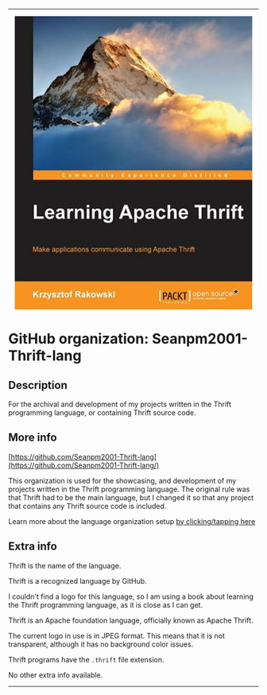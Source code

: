 
***

<!--
<details open><summary><p>Click/tap here to expand/collapse the full resolution (vector) logo for this project</p></summary>

![ failed to load. The file may be missing or corrupt. Check the file path for errors first.](/AdditionalInfo/2/Seanpm2001-Thrift-lang-lang/ML_logo.svg)

</details>

<details><summary><p>Click/tap here to expand/collapse the non-vector (raster) logo for this project</p></summary>
!-->

![ApacheThriftBook.jpeg failed to load. The file may be missing or corrupt. Check the file path for errors first.](/AdditionalInfo/2/Seanpm2001-Thrift-lang/ApacheThriftBook.jpeg)

<!--
</details>
!-->

# GitHub organization: Seanpm2001-Thrift-lang

## Description

For the archival and development of my projects written in the Thrift programming language, or containing Thrift source code.

## More info

[https://github.com/Seanpm2001-Thrift-lang](https://github.com/Seanpm2001-Thrift-lang/)

This organization is used for the showcasing, and development of my projects written in the Thrift programming language. The original rule was that Thrift had to be the main language, but I changed it so that any project that contains any Thrift source code is included.

Learn more about the language organization setup [by clicking/tapping here](/AdditionalInfo/LanguageOrgs/README.md)

## Extra info

Thrift is the name of the language.

Thrift is a recognized language by GitHub.

I couldn't find a logo for this language, so I am using a book about learning the Thrift programming language, as it is close as I can get.

Thrift is an Apache foundation language, officially known as Apache Thrift.

The current logo in use is in JPEG format. This means that it is not transparent, although it has no background color issues.

Thrift programs have the `.thrift` file extension.

<!-- I currently cannot figure out what file extension Thrift programs use. !-->

<!-- The logo currently in use is in GIF format, but is not animated.!-->

<!--I don't know what Thrift-lang stands for, in the sense of programming languages. !-->

No other extra info available.

***
